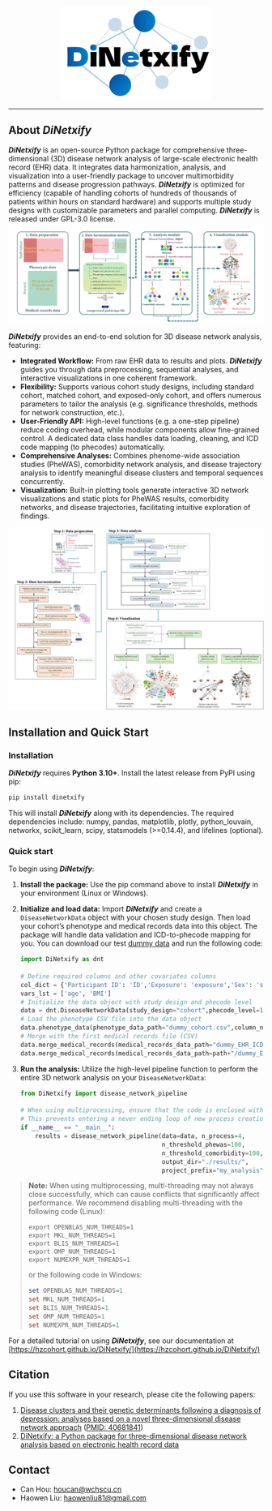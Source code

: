 <div align="center">
  <img src="https://github.com/HZcohort/DiNetxify/blob/main/docs/img/DiNetxify-logo.png" 
       alt="DiNetxify Logo" 
       width="300">
</div>


--------------------------------------------------------------------------------
## About *DiNetxify*

***DiNetxify*** is an open-source Python package for comprehensive three-dimensional (3D) disease network analysis of large-scale electronic health record (EHR) data. It integrates data harmonization, analysis, and visualization into a user-friendly package to uncover multimorbidity patterns and disease progression pathways. ***DiNetxify*** is optimized for efficiency (capable of handling cohorts of hundreds of thousands of patients within hours on standard hardware) and supports multiple study designs with customizable parameters and parallel computing. ***DiNetxify*** is released under GPL-3.0 license. 
![analytical framework](https://github.com/HZcohort/DiNetxify/blob/main/docs/img/framework.png)

***DiNetxify*** provides an end-to-end solution for 3D disease network analysis, featuring:

- **Integrated Workflow:** From raw EHR data to results and plots. ***DiNetxify*** guides you through data preprocessing, sequential analyses, and interactive visualizations in one coherent framework.
- **Flexibility:** Supports various cohort study designs, including standard cohort, matched cohort, and exposed-only cohort, and offers numerous parameters to tailor the analysis (e.g. significance thresholds, methods for network construction, etc.).
- **User-Friendly API:** High-level functions (e.g. a one-step pipeline) reduce coding overhead, while modular components allow fine-grained control. A dedicated data class handles data loading, cleaning, and ICD code mapping (to phecodes) automatically.
- **Comprehensive Analyses:** Combines phenome-wide association studies (PheWAS), comorbidity network analysis, and disease trajectory analysis to identify meaningful disease clusters and temporal sequences concurrently.
- **Visualization:** Built-in plotting tools generate interactive 3D network visualizations and static plots for PheWAS results, comorbidity networks, and disease trajectories, facilitating intuitive exploration of findings.

![architecture](https://github.com/HZcohort/DiNetxify/blob/main/docs/img/architecture.png)


## Installation and Quick Start

### Installation
***DiNetxify*** requires **Python 3.10+**. Install the latest release from PyPI using pip:

```bash
pip install dinetxify
```

This will install ***DiNetxify*** along with its dependencies. The required dependencies include: numpy, pandas, matplotlib, plotly, python_louvain, networkx, scikit_learn, scipy, statsmodels (>=0.14.4), and lifelines (optional).
### Quick start
To begin using ***DiNetxify***:
1. **Install the package:** Use the pip command above to install ***DiNetxify*** in your environment (Linux or Windows).

2. **Initialize and load data:** Import ***DiNetxify*** and create a `DiseaseNetworkData` object with your chosen study design. Then load your cohort’s phenotype and medical records data into this object. The package will handle data validation and ICD-to-phecode mapping for you. You can download our test [dummy data](https://github.com/HZcohort/DiNetxify/tree/main/tests/data) and run the following code:

   ```python
   import DiNetxify as dnt
   
   # Define required columns and other covariates columns
   col_dict = {'Participant ID': 'ID','Exposure': 'exposure','Sex': 'sex','Index date': 'date_start','End date': 'date_end'}
   vars_lst = ['age', 'BMI']
   # Initialize the data object with study design and phecode level
   data = dnt.DiseaseNetworkData(study_design="cohort",phecode_level=1,date_fmt="%Y-%m-%d")
   # Load the phenotype CSV file into the data object
   data.phenotype_data(phenotype_data_path="dummy_cohort.csv",column_names=col_dict,covariates=vars_lst)
   # Merge with the first medical records file (CSV)
   data.merge_medical_records(medical_records_data_path="dummy_EHR_ICD9.csv",diagnosis_code="ICD-9-WHO",column_names={'Participant ID':'ID','Diagnosis code':'diag_icd9','Date of diagnosis':'dia_date'})
   data.merge_medical_records(medical_records_data_path=path+"/dummy_EHR_ICD10.csv",diagnosis_code="ICD-10-WHO",column_names={'Participant ID':'ID','Diagnosis code':'diag_icd10','Date of diagnosis':'dia_date'})
   ```
   
   
   
3. **Run the analysis:** Utilize the high-level pipeline function to perform the entire 3D network analysis on your `DiseaseNetworkData`:

   ```python
   from DiNetxify import disease_network_pipeline
   
   # When using multiprocessing, ensure that the code is enclosed within the following block.
   # This prevents entering a never ending loop of new process creation.
   if __name__ == "__main__":
       results = disease_network_pipeline(data=data, n_process=4,
                                          n_threshold_phewas=100,
                                          n_threshold_comorbidity=100,
                                          output_dir="./results/",
                                          project_prefix="my_analysis")
   ```

> **Note:** When using multiprocessing, multi-threading may not always close successfully, which can cause conflicts that significantly affect performance. We recommend disabling multi-threading with the following code (Linux):
>
> ```shell
> export OPENBLAS_NUM_THREADS=1
> export MKL_NUM_THREADS=1
> export BLIS_NUM_THREADS=1
> export OMP_NUM_THREADS=1
> export NUMEXPR_NUM_THREADS=1
> ```
>
> or the following code in Windows:
>
> ```powershell
> set OPENBLAS_NUM_THREADS=1
> set MKL_NUM_THREADS=1
> set BLIS_NUM_THREADS=1
> set OMP_NUM_THREADS=1
> set NUMEXPR_NUM_THREADS=1
> ```



For a detailed tutorial on using ***DiNetxify***, see our documentation at [https://hzcohort.github.io/DiNetxify/](https://hzcohort.github.io/DiNetxify/)

## Citation

If you use this software in your research, please cite the following papers:

1. [Disease clusters and their genetic determinants following a diagnosis of depression: analyses based on a novel three-dimensional disease network approach](https://www.nature.com/articles/s41380-025-03120-y) ([PMID: 40681841](https://pubmed.ncbi.nlm.nih.gov/40681841/))
1. [DiNetxify: a Python package for three-dimensional disease network analysis based on electronic health record data](https://www.medrxiv.org/content/10.1101/2025.08.19.25333629v1)

## Contact

- Can Hou: [houcan@wchscu.cn](mailto:houcan@wchscu.cn)
- Haowen Liu: [haowenliu81@gmail.com](mailto:haowenliu81@gmail.com)
